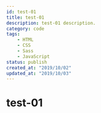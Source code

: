 ```yaml
---
id: test-01
title: test-01
description: test-01 description.
category: code
tags:
    - HTML
    - CSS
    - Sass
    - JavaScript
status: publish
created_at: "2019/10/02"
updated_at: "2019/10/03"
---
```

# test-01